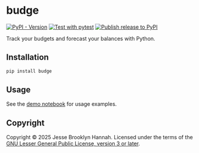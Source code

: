 # budge

[![PyPI - Version][badge/pypi]][pypi]
[![Test with pytest][badge/pytest]][workfows/pytest]
[![Publish release to PyPI][badge/pypi-publish]][workflows/pypi-publish]

Track your budgets and forecast your balances with Python.

## Installation

```bash
pip install budge
```

## Usage

See the [demo notebook][demo] for usage examples.

## Copyright

Copyright © 2025 Jesse Brooklyn Hannah. Licensed under the terms of the
[GNU Lesser General Public License, version 3 or later][license].

[badge/pypi-publish]: https://github.com/budgeapp/budge/actions/workflows/pypi.yml/badge.svg
[badge/pypi]: https://img.shields.io/pypi/v/budge
[badge/pytest]: https://github.com/budgeapp/budge/actions/workflows/pytest.yml/badge.svg
[demo]: https://github.com/budgeapp/budge/blob/trunk/demo.ipynb
[license]: https://github.com/budgeapp/budge/blob/trunk/LICENSE.md
[pypi]: https://pypi.org/project/budge/
[workflows/pypi-publish]: https://github.com/budgeapp/budge/actions/workflows/pypi.yml
[workfows/pytest]: https://github.com/budgeapp/budge/actions/workflows/pytest.yml
